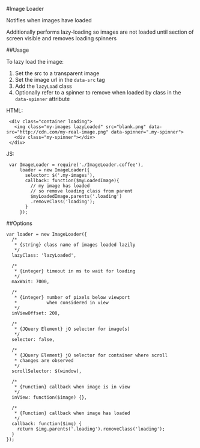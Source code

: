 #Image Loader

Notifies when images have loaded

Additionally performs lazy-loading so images
are not loaded until section of screen visible
and removes loading spinners

##Usage


To lazy load the image:
1. Set the src to a transparent image
2. Set the image url in the `data-src` tag
3. Add the `lazyLoad` class
4. Optionally refer to a spinner to remove when loaded
  by class in the `data-spinner` attribute

HTML:

     <div class="container loading">
       <img class="my-images lazyLoaded" src="blank.png" data-src="http://cdn.com/my-real-image.png" data-spinner=".my-spinner">
       <div class="my-spinner"></div>
     </div>

JS:

     var ImageLoader = require('./ImageLoader.coffee'),
         loader = new ImageLoader({
           selector: $('.my-images'),
           callback: function($myLoadedImage){
             // my image has loaded
             // so remove loading class from parent
             $myLoadedImage.parents('.loading')
             .removeClass('loading');
           }
         });

##Options


    var loader = new ImageLoader({
      /*
       * {string} class name of images loaded lazily
       */
      lazyClass: 'lazyLoaded',

      /*
       * {integer} timeout in ms to wait for loading
       */
      maxWait: 7000,

      /*
       * {integer} number of pixels below viewport
       *           when considered in view
       */
      inViewOffset: 200,

      /*
       * {JQuery Element} jQ selector for image(s)
       */
      selector: false,

      /*
       * {JQuery Element} jQ selector for container where scroll
       * changes are observed
       */
      scrollSelector: $(window),

      /*
       * {Function} callback when image is in view
       */
      inView: function($image) {},

      /*
       * {Function} callback when image has loaded
       */
      callback: function($img) {
        return $img.parents('.loading').removeClass('loading');
      }
    });
